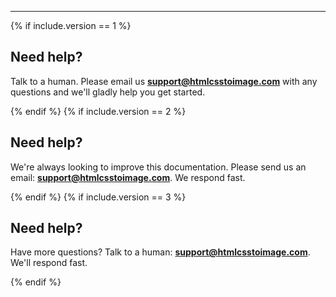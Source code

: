 <hr>

{% if include.version == 1 %}
## Need help? 

Talk to a human. Please email us **support@htmlcsstoimage.com** with any questions and we'll gladly help you get started.

{% endif %}
{% if include.version == 2 %}
## Need help? 

We're always looking to improve this documentation. Please send us an email: **support@htmlcsstoimage.com**. We respond fast.

{% endif %}
{% if include.version == 3 %}
## Need help? 

Have more questions? Talk to a human: **support@htmlcsstoimage.com**. We'll respond fast.

{% endif %}


